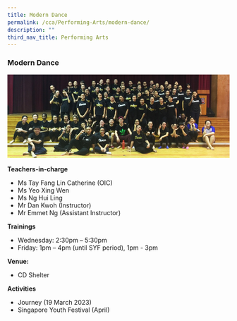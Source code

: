 ```yaml
---
title: Modern Dance
permalink: /cca/Performing-Arts/modern-dance/
description: ""
third_nav_title: Performing Arts
---
```

### Modern Dance

<img src="/images/cca23.png" style="width:80%,align:left">


**Teachers-in-charge**

*   Ms Tay Fang Lin Catherine (OIC)
*   Ms Yeo Xing Wen
*   Ms Ng Hui Ling
*   Mr Dan Kwoh (Instructor)
*   Mr Emmet Ng (Assistant Instructor)

**Trainings**

*   Wednesday: 2:30pm – 5:30pm
*   Friday: 1pm – 4pm (until SYF period), 1pm - 3pm

**Venue:**

*   CD Shelter

**Activities**

* Journey (19 March 2023)
* Singapore Youth Festival (April)